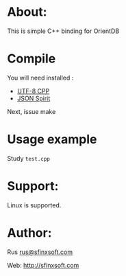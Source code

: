 About:
=====
This is simple C++ binding for OrientDB

Compile
=======
You will need installed :
* [UTF-8 CPP](http://sourceforge.net/projects/utfcpp)
* [JSON Spirit](https://github.com/sirikata/json-spirit)

Next, issue make

Usage example
====================
Study `test.cpp`

Support:
=======
Linux is supported.

Author:
======
Rus rus@sfinxsoft.com

Web: http://sfinxsoft.com
